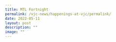 ```yaml
---
title: MTL Fortnight
permalink: /vjc-news/happenings-at-vjc/permalink/
date: 2022-05-11
layout: post
description: ""
image: ""
---
```

